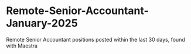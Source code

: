 # Remote-Senior-Accountant-January-2025
Remote Senior Accountant positions posted within the last 30 days, found with Maestra
